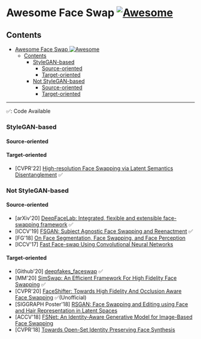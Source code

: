 # <span id="title">Awesome Face Swap [![Awesome](https://awesome.re/badge.svg)](https://awesome.re)

## Contents
- [Awesome Face Swap ![Awesome](https://awesome.re/badge.svg)](#title)
  - [Contents](#contents)
    - [StyleGAN-based](#stylegan-based)
      - [Source-oriented](#stylegan-source)
      - [Target-oriented](#stylegan-target)
    - [Not StyleGAN-based](#not-stylegan-based)
      - [Source-oriented](#not-stylegan-source)
      - [Target-oriented](#not-stylegan-target)

---

:white_check_mark:: Code Available

### StyleGAN-based

#### <span id="stylegan-source">Source-oriented
#### <span id="stylegan-target">Target-oriented
- [CVPR'22] [High-resolution Face Swapping via Latent Semantics Disentanglement](https://arxiv.org/abs/2203.15958) :white_check_mark:

### Not StyleGAN-based

#### <span id="not-stylegan-source">Source-oriented
- [arXiv'20] [DeepFaceLab: Integrated, flexible and extensible face-swapping framework](https://arxiv.org/abs/2005.05535) :white_check_mark:
- [ICCV'19] [FSGAN: Subject Agnostic Face Swapping and Reenactment](https://nirkin.com/fsgan/) :white_check_mark:
- [FG'18] [On Face Segmentation, Face Swapping, and Face Perception](https://ieeexplore.ieee.org/abstract/document/8373817)
- [ICCV'17] [Fast Face-swap Using Convolutional Neural Networks](https://arxiv.org/abs/1611.09577)
  
#### <span id="not-stylegan-target">Target-oriented
- [Github'20] [deepfakes_faceswap](https://github.com/deepfakes/faceswap) :white_check_mark:
- [MM'20] [SimSwap: An Efficient Framework For High Fidelity Face Swapping](https://arxiv.org/abs/2106.06340) :white_check_mark:
- [CVPR'20] [FaceShifter: Towards High Fidelity And Occlusion Aware Face Swapping](https://arxiv.org/abs/1912.13457) :white_check_mark:(Unofficial)
- [SIGGRAPH Poster'18] [RSGAN: Face Swapping and Editing using Face and Hair Representation in Latent Spaces](https://dl.acm.org/doi/10.1145/3230744.3230818)
- [ACCV'18] [FSNet: An Identity-Aware Generative Model for Image-Based Face Swapping](https://tatsy.github.io/projects/natsume2018fsnet/)
- [CVPR'18] [Towards Open-Set Identity Preserving Face Synthesis](https://arxiv.org/abs/1803.11182)
